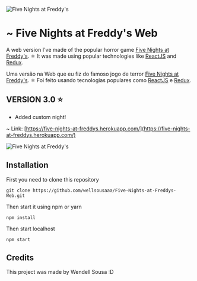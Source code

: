 ![Five Nights at Freddy's](https://vignette.wikia.nocookie.net/freddy-fazbears-pizza/images/0/0c/Show_stage_nocamera.png/revision/latest?cb=20150119023526)

# ~ Five Nights at Freddy's Web

A web version I've made of the popular horror game [Five Nights at Freddy's](fnafar.com/). 
⚛️ It was made using popular technologies like [ReactJS](https://pt-br.reactjs.org/) and [Redux](https://redux.js.org/).

Uma versão na Web que eu fiz do famoso jogo de terror [Five Nights at Freddy's](fnafar.com/). 
⚛️ Foi feito usando tecnologias populares como [ReactJS](https://pt-br.reactjs.org/) e [Redux](https://redux.js.org/).

## VERSION 3.0 ⭐
- Added custom night!

~ Link: [https://five-nights-at-freddys.herokuapp.com/](https://five-nights-at-freddys.herokuapp.com/)

![Five Nights at Freddy's](https://wendelldesousa.netlify.app/assets/FNAF.webp)

## Installation

First you need to clone this repository

```
git clone https://github.com/wellsousaaa/Five-Nights-at-Freddys-Web.git
```

Then start it using npm or yarn

```
npm install
```

Then start localhost

```
npm start
```

## Credits

This project was made by Wendell Sousa :D

